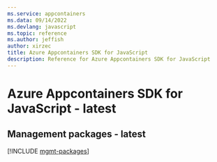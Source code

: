 ```yaml
---
ms.service: appcontainers
ms.data: 09/14/2022
ms.devlang: javascript
ms.topic: reference
ms.author: jeffish
author: xirzec
title: Azure Appcontainers SDK for JavaScript
description: Reference for Azure Appcontainers SDK for JavaScript
---
```

# Azure Appcontainers SDK for JavaScript - latest

## Management packages - latest
[!INCLUDE [mgmt-packages](appcontainers-mgmt-index.md)]